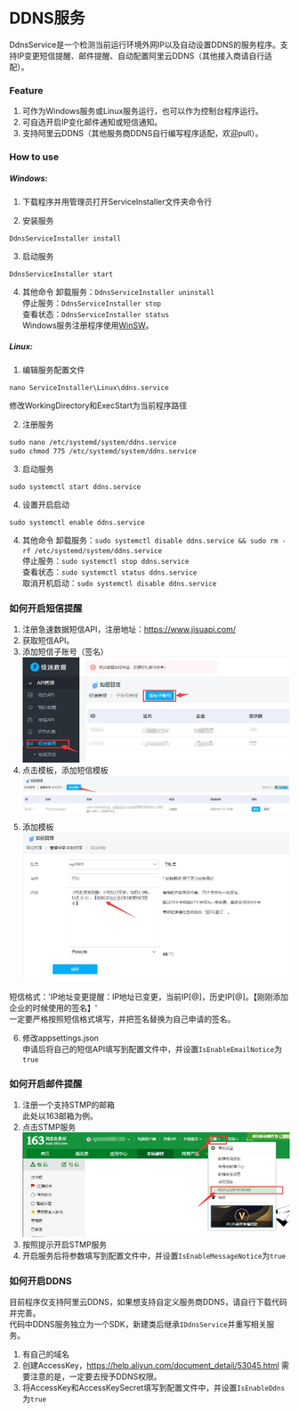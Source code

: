 # DDNS服务

DdnsService是一个检测当前运行环境外网IP以及自动设置DDNS的服务程序。支持IP变更短信提醒、邮件提醒、自动配置阿里云DDNS（其他接入商请自行适配）。

### Feature
1. 可作为Windows服务或Linux服务运行，也可以作为控制台程序运行。  
2. 可自选开启IP变化邮件通知或短信通知。  
3. 支持阿里云DDNS（其他服务商DDNS自行编写程序适配，欢迎pull）。  

### How to use
##### Windows:
1. 下载程序并用管理员打开ServiceInstaller文件夹命令行  

2. 安装服务  
```shell
DdnsServiceInstaller install
```
3. 启动服务
```shell
DdnsServiceInstaller start
```

4. 其他命令
卸载服务：`DdnsServiceInstaller uninstall`  
停止服务：`DdnsServiceInstaller stop`  
查看状态：`DdnsServiceInstaller status`  
Windows服务注册程序使用[WinSW](https://github.com/winsw/winsw "WinSW")。

##### Linux:  
1. 编辑服务配置文件  
```shell
nano ServiceInstaller\Linux\ddns.service
```
修改WorkingDirectory和ExecStart为当前程序路径

2. 注册服务  
```shell
sudo nano /etc/systemd/system/ddns.service
sudo chmod 775 /etc/systemd/system/ddns.service
```
3. 启动服务  
```shell
sudo systemctl start ddns.service
```

4. 设置开启启动
```shell
sudo systemctl enable ddns.service
```

4. 其他命令
卸载服务：`sudo systemctl disable ddns.service && sudo rm -rf /etc/systemd/system/ddns.service`  
停止服务：`sudo systemctl stop ddns.service`  
查看状态：`sudo systemctl status ddns.service`  
取消开机启动：`sudo systemctl disable ddns.service`  

### 如何开启短信提醒
1. 注册急速数据短信API，注册地址：https://www.jisuapi.com/
2. 获取短信API。  
3. 添加短信子账号（签名）  
![01.jpg](https://github.com/withsalt/DdnsService/blob/master/doc/01.jpg)
4. 点击模板，添加短信模板  
![03.jpg](https://github.com/withsalt/DdnsService/blob/master/doc/03.jpg)
5. 添加模板  
![04.jpg](https://github.com/withsalt/DdnsService/blob/master/doc/04.jpg)

短信格式：'IP地址变更提醒：IP地址已变更，当前IP[@]，历史IP[@]。【刚刚添加企业的时候使用的签名】'  
一定要严格按照短信格式填写，并把签名替换为自己申请的签名。  

6. 修改appsettings.json  
申请后将自己的短信API填写到配置文件中，并设置`IsEnableEmailNotice`为`true`  

### 如何开启邮件提醒  
1. 注册一个支持STMP的邮箱  
此处以163邮箱为例。  
2. 点击STMP服务  
![05.jpg](https://github.com/withsalt/DdnsService/blob/master/doc/05.jpg)
3. 按照提示开启STMP服务  
4. 开启服务后将参数填写到配置文件中，并设置`IsEnableMessageNotice`为`true`  

### 如何开启DDNS
目前程序仅支持阿里云DDNS，如果想支持自定义服务商DDNS，请自行下载代码并完善。  
代码中DDNS服务独立为一个SDK，新建类后继承`IDdnsService`并重写相关服务。

1. 有自己的域名
2. 创建AccessKey，https://help.aliyun.com/document_detail/53045.html
需要注意的是，一定要去授予DDNS权限。
3. 将AccessKey和AccessKeySecret填写到配置文件中，并设置`IsEnableDdns`为`true`
